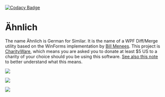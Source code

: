[![Codacy Badge](https://api.codacy.com/project/badge/Grade/4150b6ac353a47abae679c1f29827d13)](https://www.codacy.com?utm_source=github.com&amp;utm_medium=referral&amp;utm_content=Dirkster99/Diff&amp;utm_campaign=Badge_Grade)

# Ähnlich
The name Ähnlich is German for Similar. It is the name of a WPF Diff/Merge utility based on the WinForms implementation by [Bill Menees](http://menees.com/). This project is [CharityWare](http://charityware.info/), which means you are asked you to donate at least $5 US to a charity of your choice should you be using this software. [See also this note](https://github.com/Dirkster99/Aehnlich/blob/master/source/AehnlichLib/Docs/Readme.txt) to better understand what this means.

![](https://raw.githubusercontent.com/Dirkster99/Aehnlich/master/source/00%20Docs/%C3%84hnlichDemo.png)

![](https://raw.githubusercontent.com/Dirkster99/Aehnlich/master/source/00%20Docs/%C3%84hnlich1.png)

![](https://raw.githubusercontent.com/Dirkster99/Aehnlich/master/source/00%20Docs/%C3%84hnlich2.png)
